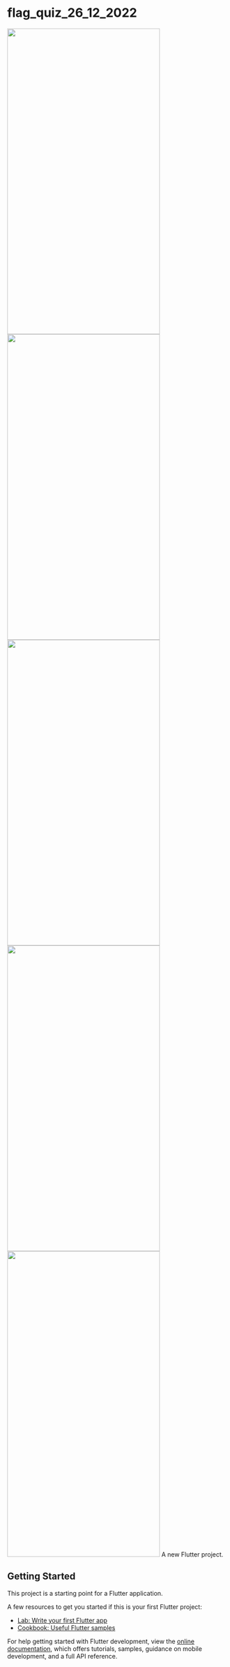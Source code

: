 # flag_quiz_26_12_2022
<img src="https://user-images.githubusercontent.com/95686166/228309020-ae6ff6b8-c9c3-4ffe-a877-f7dfa8a2b338.png" width="350" height="700">
<img src="https://user-images.githubusercontent.com/95686166/228309032-4c4d979c-eb70-44e5-9605-d8e683dc9b74.png" width="350" height="700">
<img src="https://user-images.githubusercontent.com/95686166/228309047-9fbcbd03-d3c7-4b67-82a4-6b051d51f46b.png" width="350" height="700">
<img src="https://user-images.githubusercontent.com/95686166/228309057-52731650-cdeb-408f-9a1d-4d5549ad5f28.png" width="350" height="700">
<img src="https://user-images.githubusercontent.com/95686166/228309111-c150accf-2ece-4dda-ae18-50eb1545e72e.png" width="350" height="700">
A new Flutter project.

## Getting Started

This project is a starting point for a Flutter application.

A few resources to get you started if this is your first Flutter project:

- [Lab: Write your first Flutter app](https://docs.flutter.dev/get-started/codelab)
- [Cookbook: Useful Flutter samples](https://docs.flutter.dev/cookbook)

For help getting started with Flutter development, view the
[online documentation](https://docs.flutter.dev/), which offers tutorials,
samples, guidance on mobile development, and a full API reference.
